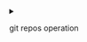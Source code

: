 <details>
<summary>

git repos operation 

</summary>

# Most used!
> git clone <url> <local folder name> Clone a repository into a new directory, <local folder name> can be omitted.

> git pull  ---upload changed files from remote repos

> git add . ---Add file contents to the index

> git push  ---push to the remote branch

### Used not that frequent?maybe:-)

> git config --user.email... ---
</details>
